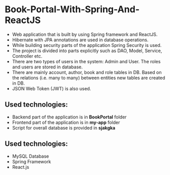 # Book-Portal-With-Spring-And-ReactJS
* Web application that is built by using Spring framework and ReactJS. 
* Hibernate with JPA annotations are used in database operations.
* While building security parts of the application Spring Security is used. 
* The project is divided into parts explicitly such as DAO, Model, Service, Controller etc.
* There are two types of users in the system: Admin and User. The roles and users are stored in database.
* There are mainly account, author, book and role tables in DB. Based on the relations (i.e. many to many) between entities new tables are created in DB.
* JSON Web Token (JWT) is also used.

## Used technologies:<br />
* Backend part of the application is in **BookPortal** folder<br />
* Frontend part of the application is in **my-app** folder<br />
* Script for overall database is provided in **sjakgka**<br />

## Used technologies:<br />
* MySQL Database<br />
* Spring Framework<br />
* React.js<br />
